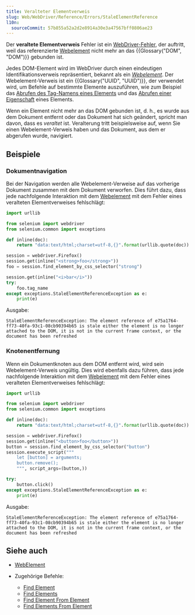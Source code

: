 ```yaml
---
title: Veralteter Elementverweis
slug: Web/WebDriver/Reference/Errors/StaleElementReference
l10n:
  sourceCommit: 57b855a52a2d2e8914a30e3a47567bff0806ae23
---
```


Der **veraltete Elementverweis** Fehler ist ein [WebDriver-Fehler](/de/docs/Web/WebDriver/Reference/Errors), der auftritt, weil das referenzierte [Webelement](/de/docs/Web/WebDriver/WebElement) nicht mehr an das {{Glossary("DOM", "DOM")}} gebunden ist.

Jedes DOM-Element wird im WebDriver durch einen eindeutigen Identifikationsverweis repräsentiert, bekannt als ein _[Webelement](/de/docs/Web/WebDriver/WebElement)_. Der Webelement-Verweis ist ein {{Glossary("UUID", "UUID")}}, der verwendet wird, um Befehle auf bestimmte Elemente auszuführen, wie zum Beispiel das [Abrufen des Tag-Namens eines Elements](/de/docs/Web/WebDriver/Reference/Commands/GetElementTagName) und das [Abrufen einer Eigenschaft](/de/docs/Web/WebDriver/Reference/Commands/GetElementProperty) eines Elements.

Wenn ein Element nicht mehr an das DOM gebunden ist, d. h., es wurde aus dem Dokument entfernt oder das Dokument hat sich geändert, spricht man davon, dass es _veraltet_ ist. Veralterung tritt beispielsweise auf, wenn Sie einen Webelement-Verweis haben und das Dokument, aus dem er abgerufen wurde, navigiert.

## Beispiele

### Dokumentnavigation

Bei der Navigation werden alle Webelement-Verweise auf das vorherige Dokument zusammen mit dem Dokument verworfen. Dies führt dazu, dass jede nachfolgende Interaktion mit dem [Webelement](/de/docs/Web/WebDriver/WebElement) mit dem Fehler eines veralteten Elementverweises fehlschlägt:

```python
import urllib

from selenium import webdriver
from selenium.common import exceptions

def inline(doc):
    return "data:text/html;charset=utf-8,{}".format(urllib.quote(doc))

session = webdriver.Firefox()
session.get(inline("<strong>foo</strong>"))
foo = session.find_element_by_css_selector("strong")

session.get(inline("<i>bar</i>"))
try:
    foo.tag_name
except exceptions.StaleElementReferenceException as e:
    print(e)
```

Ausgabe:

```plain
StaleElementReferenceException: The element reference of e75a1764-ff73-40fa-93c1-08cb90394b65 is stale either the element is no longer attached to the DOM, it is not in the current frame context, or the document has been refreshed
```

### Knotenentfernung

Wenn ein Dokumentknoten aus dem DOM entfernt wird, wird sein Webelement-Verweis ungültig. Dies wird ebenfalls dazu führen, dass jede nachfolgende Interaktion mit dem [Webelement](/de/docs/Web/WebDriver/WebElement) mit dem Fehler eines veralteten Elementverweises fehlschlägt:

```python
import urllib

from selenium import webdriver
from selenium.common import exceptions

def inline(doc):
    return "data:text/html;charset=utf-8,{}".format(urllib.quote(doc))

session = webdriver.Firefox()
session.get(inline("<button>foo</button>"))
button = session.find_element_by_css_selector("button")
session.execute_script("""
    let [button] = arguments;
    button.remove();
    """, script_args=(button,))

try:
    button.click()
except exceptions.StaleElementReferenceException as e:
    print(e)
```

Ausgabe:

```plain
StaleElementReferenceException: The element reference of e75a1764-ff73-40fa-93c1-08cb90394b65 is stale either the element is no longer attached to the DOM, it is not in the current frame context, or the document has been refreshed
```

## Siehe auch

- [WebElement](/de/docs/Web/WebDriver/WebElement)
- Zugehörige Befehle:

  - [Find Element](/de/docs/Web/WebDriver/Commands/FindElement)
  - [Find Elements](/de/docs/Web/WebDriver/Commands/FindElements)
  - [Find Element From Element](/de/docs/Web/WebDriver/Commands/FindElementFromElement)
  - [Find Elements From Element](/de/docs/Web/WebDriver/Commands/FindElementsFromElement)
